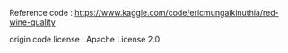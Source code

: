 Reference code : https://www.kaggle.com/code/ericmungaikinuthia/red-wine-quality

origin code license : Apache License 2.0
